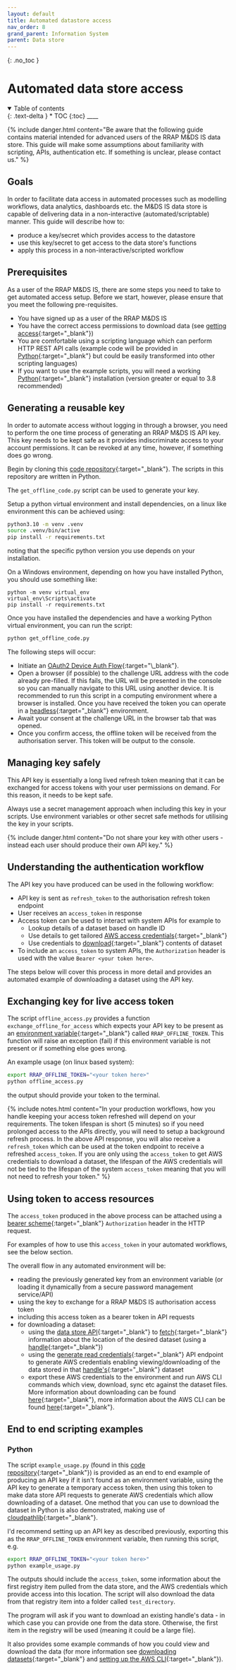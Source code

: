 ```yaml
---
layout: default
title: Automated datastore access
nav_order: 8
grand_parent: Information System
parent: Data store
---
```


{: .no_toc }

# Automated data store access

<details  open markdown="block">
  <summary>
    Table of contents
  </summary>
{: .text-delta }
* TOC
{:toc}
____
</details>

{% include danger.html content="Be aware that the following guide contains material intended for advanced users of the RRAP M&DS IS data store. This guide will make some assumptions about familiarity with scripting, APIs, authentication etc. If something is unclear, please contact us." %}

## Goals

In order to facilitate data access in automated processes such as modelling workflows, data analytics, dashboards etc. the M&DS IS data store is capable of delivering data in a non-interactive (automated/scriptable) manner. This guide will describe how to:

-   produce a key/secret which provides access to the datastore
-   use this key/secret to get access to the data store's functions
-   apply this process in a non-interactive/scripted workflow

## Prerequisites

As a user of the RRAP M&DS IS, there are some steps you need to take to get automated access setup. Before we start, however, please ensure that you meet the following pre-requisites.

-   You have signed up as a user of the RRAP M&DS IS
-   You have the correct access permissions to download data (see [getting access](../getting-started-is/requesting-access-is.html){:target="\_blank"})
-   You are comfortable using a scripting language which can perform HTTP REST API calls (example code will be provided in [Python](https://www.python.org/){:target="\_blank"} but could be easily transformed into other scripting languages)
-   If you want to use the example scripts, you will need a working [Python](https://www.python.org/){:target="\_blank"} installation (version greater or equal to 3.8 recommended)

## Generating a reusable key

In order to automate access without logging in through a browser, you need to perform the one time process of generating an RRAP M&DS IS API key. This key needs to be kept safe as it provides indiscriminate access to your account permissions. It can be revoked at any time, however, if something does go wrong.

Begin by cloning this [code repository](https://github.com/gbrrestoration/mds-is-client-tools){:target="\_blank"}. The scripts in this repository are written in Python.

The `get_offline_code.py` script can be used to generate your key.

Setup a python virtual environment and install dependencies, on a linux like environment this can be achieved using:

```bash
python3.10 -m venv .venv
source .venv/bin/active
pip install -r requirements.txt
```

noting that the specific python version you use depends on your installation.

On a Windows environment, depending on how you have installed Python, you should use something like:

```
python -m venv virtual_env
virtual_env\Scripts\activate
pip install -r requirements.txt
```

Once you have installed the dependencies and have a working Python virtual environment, you can run the script:

```bash
python get_offline_code.py
```

The following steps will occur:

-   Initiate an [OAuth2 Device Auth Flow](https://auth0.com/docs/get-started/authentication-and-authorization-flow/device-authorization-flow#:~:text=With%20input%2Dconstrained%20devices%20that,easy%20way%20to%20enter%20text.){:target="\_blank"}.
-   Open a browser (if possible) to the challenge URL address with the code already pre-filled. If this fails, the URL will be presented in the console so you can manually navigate to this URL using another device. It is recommended to run this script in a computing environment where a browser is installed. Once you have received the token you can operate in a [headless](https://en.wikipedia.org/wiki/Headless_software){:target="\_blank"} environment.
-   Await your consent at the challenge URL in the browser tab that was opened.
-   Once you confirm access, the offline token will be received from the authorisation server. This token will be output to the console.

## Managing key safely

This API key is essentially a long lived refresh token meaning that it can be exchanged for access tokens with your user permissions on demand. For this reason, it needs to be kept safe.

Always use a secret management approach when including this key in your scripts. Use environment variables or other secret safe methods for utilising the key in your scripts.

{% include danger.html content="Do not share your key with other users - instead each user should produce their own API key." %}

## Understanding the authentication workflow

The API key you have produced can be used in the following workflow:

-   API key is sent as `refresh_token` to the authorisation refresh token endpoint
-   User receives an `access_token` in response
-   Access token can be used to interact with system APIs for example to
    -   Lookup details of a dataset based on handle ID
    -   Use details to get tailored [AWS access credentials](./setting-up-the-aws-cli.md){:target="\_blank"}
    -   Use credentials to [download](./downloading-datasets.md){:target="\_blank"} contents of dataset
-   To include an `access_token` to system APIs, the `Authorization` header is used with the value `Bearer <your token here>`.

The steps below will cover this process in more detail and provides an automated example of downloading a dataset using the API key.

## Exchanging key for live access token

The script `offline_access.py` provides a function `exchange_offline_for_access` which expects your API key to be present as an [environment variable](https://en.wikipedia.org/wiki/Environment_variable){:target="\_blank"} called `RRAP_OFFLINE_TOKEN`. This function will raise an exception (fail) if this environment variable is not present or if something else goes wrong.

An example usage (on linux based system):

```bash
export RRAP_OFFLINE_TOKEN="<your token here>"
python offline_access.py
```

the output should provide your token to the terminal.

{% include notes.html content="In your production workflows, how you handle keeping your access token refreshed will depend on your requirements. The token lifespan is short (5 minutes) so if you need prolonged access to the APIs directly, you will need to setup a background refresh process. In the above API response, you will also receive a `refresh_token` which can be used at the token endpoint to receive a refreshed `access_token`. If you are only using the `access_token` to get AWS credentials to download a dataset, the lifespan of the AWS credentials will not be tied to the lifespan of the system `access_token` meaning that you will not need to refresh your token." %}

## Using token to access resources

The `access_token` produced in the above process can be attached using a [bearer scheme](https://www.devopsschool.com/blog/what-is-bearer-token-and-how-it-works/){:target="\_blank"} `Authorization` header in the HTTP request.

For examples of how to use this `access_token` in your automated workflows, see the below section.

The overall flow in any automated environment will be:

-   reading the previously generated key from an environment variable (or loading it dynamically from a secure password management service/API)
-   using the key to exchange for a RRAP M&DS IS authorisation access token
-   including this access token as a bearer token in API requests
-   for downloading a dataset:
    -   using the [data store API](https://data-api.rrap-is.com/docs){:target="\_blank"} to [fetch](https://data-api.stage.rrap-is.com/docs#/Registry%20Items/fetch_dataset_registry_items_fetch_dataset_get){:target="\_blank"} information about the location of the desired dataset (using a [handle](../digital-object-identifiers.md){:target="\_blank"})
    -   using the [generate read credentials](https://data-api.stage.rrap-is.com/docs#/Registry%20credentials/generate_read_access_credentials_registry_credentials_generate_read_access_credentials_post){:target="\_blank"} API endpoint to generate AWS credentials enabling viewing/downloading of the data stored in that [handle's](../digital-object-identifiers.md){:target="\_blank"} dataset
    -   export these AWS credentials to the environment and run AWS CLI commands which view, download, sync etc against the dataset files. More information about downloading can be found [here](./downloading-datasets.md){:target="\_blank"}, more information about the AWS CLI can be found [here](./setting-up-the-aws-cli.md){:target="\_blank"}.

## End to end scripting examples

### Python

The script `example_usage.py` (found in this [code repository](https://github.com/gbrrestoration/mds-is-client-tools){:target="\_blank"}) is provided as an end to end example of producing an API key if it isn't found as an environment variable, using the API key to generate a temporary access token, then using this token to make data store API requests to generate AWS credentials which allow downloading of a dataset. One method that you can use to download the dataset in Python is also demonstrated, making use of [cloudpathlib](https://cloudpathlib.drivendata.org/stable/){:target="\_blank"}.

I'd recommend setting up an API key as described previously, exporting this as the `RRAP_OFFLINE_TOKEN` environment variable, then running this script, e.g.

```bash
export RRAP_OFFLINE_TOKEN="<your token here>"
python example_usage.py
```

The outputs should include the `access_token`, some information about the first registry item pulled from the data store, and the AWS credentials which provide access into this location. The script will also download the data from that registry item into a folder called `test_directory`.

The program will ask if you want to download an existing handle's data - in which case you can provide one from the data store. Otherwise, the first item in the registry will be used (meaning it could be a large file).

It also provides some example commands of how you could view and download the data (for more information see [downloading datasets](./downloading-datasets.md){:target="\_blank"} and [setting up the AWS CLI](./setting-up-the-aws-cli.md){:target="\_blank"}).
